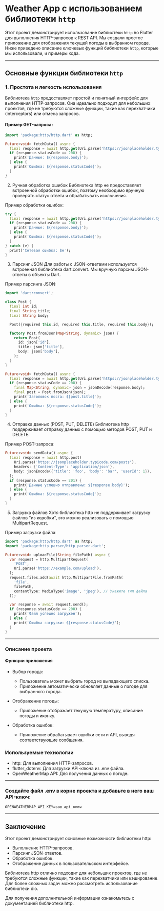 # Weather App с использованием библиотеки `http`

Этот проект демонстрирует использование библиотеки `http` во Flutter для выполнения HTTP-запросов к REST API. Мы создали простое приложение для отображения текущей погоды в выбранном городе. Ниже приведено описание ключевых функций библиотеки `http`, которые мы использовали, и примеры кода.

---

## **Основные функции библиотеки `http`**

### 1. **Простота и легкость использования**
Библиотека `http` предоставляет простой и понятный интерфейс для выполнения HTTP-запросов. Она идеально подходит для небольших проектов, где не требуются сложные функции, такие как перехватчики (interceptors) или отмена запросов.

#### Пример GET-запроса:
```dart
import 'package:http/http.dart' as http;

Future<void> fetchData() async {
  final response = await http.get(Uri.parse('https://jsonplaceholder.typicode.com/posts/1'));
  if (response.statusCode == 200) {
    print('Данные: ${response.body}');
  } else {
    print('Ошибка: ${response.statusCode}');
  }
}
```

2. Ручная обработка ошибок
Библиотека http не предоставляет встроенной обработки ошибок, поэтому необходимо вручную проверять статус ответа и обрабатывать исключения.

Пример обработки ошибок:
```dart
try {
  final response = await http.get(Uri.parse('https://jsonplaceholder.typicode.com/posts/1'));
  if (response.statusCode == 200) {
    print('Данные: ${response.body}');
  } else {
    print('Ошибка: ${response.statusCode}');
  }
} catch (e) {
  print('Сетевая ошибка: $e');
}
```
3. Парсинг JSON
Для работы с JSON-ответами используется встроенная библиотека dart:convert. Мы вручную парсим JSON-ответы в объекты Dart.

Пример парсинга JSON:
```dart
import 'dart:convert';

class Post {
  final int id;
  final String title;
  final String body;

  Post({required this.id, required this.title, required this.body});

  factory Post.fromJson(Map<String, dynamic> json) {
    return Post(
      id: json['id'],
      title: json['title'],
      body: json['body'],
    );
  }
}

Future<void> fetchData() async {
  final response = await http.get(Uri.parse('https://jsonplaceholder.typicode.com/posts/1'));
  if (response.statusCode == 200) {
    final Map<String, dynamic> json = jsonDecode(response.body);
    final post = Post.fromJson(json);
    print('Заголовок поста: ${post.title}');
  } else {
    print('Ошибка: ${response.statusCode}');
  }
}
```

4. Отправка данных (POST, PUT, DELETE)
Библиотека http поддерживает отправку данных с помощью методов POST, PUT и DELETE.

Пример POST-запроса:
```dart
Future<void> sendData() async {
  final response = await http.post(
    Uri.parse('https://jsonplaceholder.typicode.com/posts'),
    headers: {'Content-Type': 'application/json'},
    body: jsonEncode({'title': 'foo', 'body': 'bar', 'userId': 1}),
  );
  if (response.statusCode == 201) {
    print('Данные успешно отправлены: ${response.body}');
  } else {
    print('Ошибка: ${response.statusCode}');
  }
}
```

5. Загрузка файлов
Хотя библиотека http не поддерживает загрузку файлов "из коробки", это можно реализовать с помощью MultipartRequest.

Пример загрузки файла:
```dart
import 'package:http/http.dart' as http;
import 'package:http_parser/http_parser.dart';

Future<void> uploadFile(String filePath) async {
  var request = http.MultipartRequest(
    'POST',
    Uri.parse('https://example.com/upload'),
  );
  request.files.add(await http.MultipartFile.fromPath(
    'file',
    filePath,
    contentType: MediaType('image', 'jpeg'), // Укажите тип файла
  ));

  var response = await request.send();
  if (response.statusCode == 200) {
    print('Файл успешно загружен');
  } else {
    print('Ошибка загрузки: ${response.statusCode}');
  }
}
```
---

### Описание проекта
#### Функции приложения
- Выбор города:
  - Пользователь может выбрать город из выпадающего списка.
  - Приложение автоматически обновляет данные о погоде для выбранного города.

- Отображение погоды:
  - Приложение отображает текущую температуру, описание погоды и иконку.

- Обработка ошибок:
  - Приложение обрабатывает ошибки сети и API, выводя соответствующие сообщения.

### Используемые технологии
- http: Для выполнения HTTP-запросов.
- flutter_dotenv: Для загрузки API-ключа из .env файла.
- OpenWeatherMap API: Для получения данных о погоде.

---
### Создайте файл .env в корне проекта и добавьте в него ваш API-ключ:

```env
OPENWEATHERMAP_API_KEY=ваш_api_ключ
```
---
## Заключение
Этот проект демонстрирует основные возможности библиотеки http:
- Выполнение HTTP-запросов. 
- Парсинг JSON-ответов. 
- Обработка ошибок.
- Отображение данных в пользовательском интерфейсе.

Библиотека http отлично подходит для небольших проектов, где не требуются сложные функции, такие как перехватчики или кэширование. Для более сложных задач можно рассмотреть использование библиотеки dio.

Для получения дополнительной информации ознакомьтесь с документацией библиотеки http.